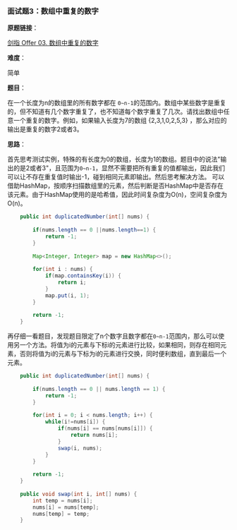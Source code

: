 ### 面试题3：数组中重复的数字

**原题链接**：

[剑指 Offer 03. 数组中重复的数字](https://leetcode-cn.com/problems/shu-zu-zhong-zhong-fu-de-shu-zi-lcof/)

**难度**：

简单

**题目**：

在一个长度为n的数组里的所有数字都在 `0~n-1`的范围内。数组中某些数字是重复的，但不知道有几个数字重复了，也不知道每个数字重复了几次。请找出数组中任意一个重复的数字。例如，如果输入长度为7的数组 {2,3,1,0,2,5,3} ，那么对应的输出是重复的数字2或者3。

**思路**：

首先思考测试实例，特殊的有长度为0的数组，长度为1的数组。题目中的说法"输出的是2或者3"，且范围为`0~n-1`，显然不需要把所有重复的值都输出，因此我们可以让不存在重复值时输出-1，碰到相同元素即输出。然后思考解决方法。
可以借助HashMap，按顺序扫描数组里的元素，然后判断是否HashMap中是否存在该元素。由于HashMap使用的是哈希值，因此时间复杂度为O(n)，空间复杂度为O(n)。

```java
	public int duplicatedNumber(int[] nums) {
		
		if(nums.length == 0 ||nums.length==1) {
			return -1;
		}
		
		Map<Integer, Integer> map = new HashMap<>();
		
		for(int i : nums) {
			if(map.containsKey(i)) {
				return i;
			}
			map.put(i, 1);
		}
		
		return -1;
	}
```

再仔细一看题目，发现题目限定了n个数字且数字都在`0~n-1`范围内，那么可以使用另一个方法。将值为i的元素与下标i的元素进行比较，如果相同，则存在相同元素，否则将值为i的元素与下标为i的元素进行交换，同时便利数组，直到最后一个元素。

```java
	public int duplicatedNumber(int[] nums) {
		
		if(nums.length == 0 || nums.length == 1) {
			return -1;
		}
		
		for(int i = 0; i < nums.length; i++) {
			while(i!=nums[i]) {
				if(nums[i] == nums[nums[i]]) {
					return nums[i];
				}
				swap(i, nums);
			}
		}
		
		return -1;
	}
	
	public void swap(int i, int[] nums) {
		int temp = nums[i];
		nums[i] = nums[temp];
		nums[temp] = temp;
	}
```
